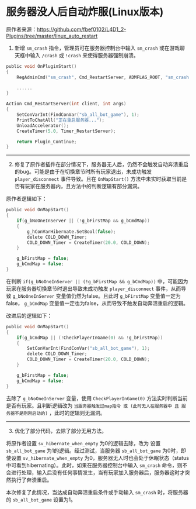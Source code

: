 # 服务器没人后自动炸服(Linux版本)



原作者来源：https://github.com/fbef0102/L4D1_2-Plugins/tree/master/linux_auto_restart



1. 新增 `sm_crash` 指令，管理员可在服务器控制台中输入  `sm_crash` 或在游戏聊天框中输入 `/crash` 或 `!crash` 来使得服务器强制崩溃。

```c
public void OnPluginStart()
{
    RegAdminCmd("sm_crash", Cmd_RestartServer, ADMFLAG_ROOT, "sm_crash - manually force the server to crash");

    ......
}

Action Cmd_RestartServer(int client, int args)
{
    SetConVarInt(FindConVar("sb_all_bot_game"), 1);
    PrintToChatAll("正在重启服务器...");
    UnloadAccelerator();
    CreateTimer(5.0, Timer_RestartServer);

    return Plugin_Continue;
}
```

---



2. 修复了原作者插件在部分情况下，服务器无人后，仍然不会触发自动奔溃重启的bug。可能是由于在切换章节时所有玩家退出，未成功触发 `player_disconnect` 事件导致。且在 `OnMapStart()` 方法中未实时获取当前是否有玩家在服务器内，且方法中的判断逻辑有部分漏洞。

原作者逻辑如下：

```c
public void OnMapStart()
{    
    if(g_bNoOneInServer || (!g_bFirstMap && g_bCmdMap))
    {
        g_hConVarHibernate.SetBool(false);
        delete COLD_DOWN_Timer;
        COLD_DOWN_Timer = CreateTimer(20.0, COLD_DOWN);
    }

    g_bFirstMap = false;
    g_bCmdMap = false;
}
```

在判断 `if(g_bNoOneInServer || (!g_bFirstMap && g_bCmdMap))` 中，可能因为玩家在服务器切换章节时退出导致未成功触发 `player_disconnect` 事件，从而导致 `g_bNoOneInServer` 变量值仍然为false。且此时 `g_bFirstMap` 变量值一定为false， `g_bCmdMap` 变量值一定也为false，从而导致不触发自动奔溃重启的逻辑。



改进后的逻辑如下：

```c
public void OnMapStart()
{
    if(g_bCmdMap || (!CheckPlayerInGame(0) && !g_bFirstMap))
    {
        SetConVarInt(FindConVar("sb_all_bot_game"), 1);
        delete COLD_DOWN_Timer;
        COLD_DOWN_Timer = CreateTimer(20.0, COLD_DOWN);
    }

    g_bFirstMap = false;
    g_bCmdMap = false;
}
```

去除了 `g_bNoOneInServer` 变量，使用 `CheckPlayerInGame(0)` 方法实时判断当前是否有玩家。且判断逻辑改为 `当服务器触发过map指令 或 (此时无人在服务器中 且 服务器不是刚刚启动的)` ，此时的逻辑则无漏洞。

---



3. 优化了部分代码，去除了部分无用方法。

将原作者设置 `sv_hibernate_when_empty` 为0的逻辑去除，改为 设置 `sb_all_bot_game` 为1的逻辑。经过测试，当服务器 `sb_all_bot_game` 为0时，即使设置 `sv_hibernate_when_empty` 为0，服务器无人时也会处于休眠状态（status中可看到hibernating）。此时，如果在服务器控制台中输入 `sm_crash` 命令，则不会进行处理，输入后没有任何事情发生，当有玩家加入服务器后，服务器这时才突然执行了奔溃重启。

本次修复了此情况，当达成自动奔溃重启条件或手动输入 `sm_crash` 时，将服务器的 `sb_all_bot_game` 设置为1。
